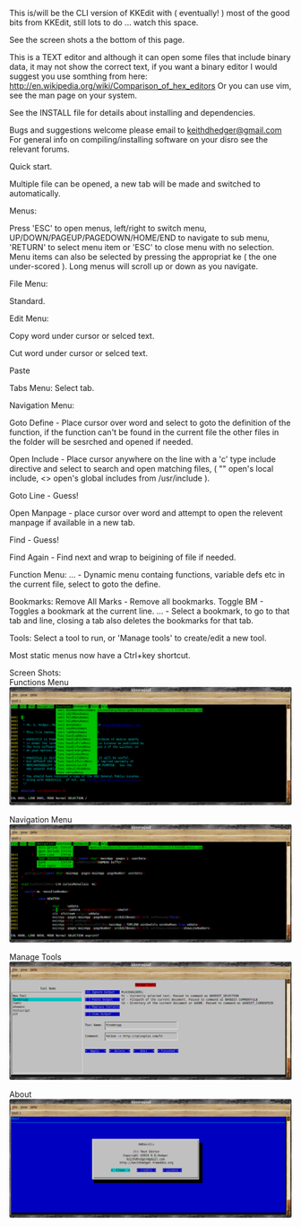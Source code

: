 This is/will be the CLI version of KKEdit with ( eventually! ) most of the good bits from KKEdit, still lots to do ... watch this space.

See the screen shots a the bottom of this page.


This is a TEXT editor and although it can open some files that include binary data, it may not show the correct text, if you want a binary editor I would suggest you use somthing from here:
http://en.wikipedia.org/wiki/Comparison_of_hex_editors
Or you can use vim, see the man page on your system.

See the INSTALL file for details about installing and dependencies.

Bugs and suggestions welcome please email to keithdhedger@gmail.com
For general info on compiling/installing software on your disro see the relevant forums.

Quick start.


Multiple file can be opened, a new tab will be made and switched to automatically.

Menus:

Press 'ESC' to open menus, left/right to switch menu, UP/DOWN/PAGEUP/PAGEDOWN/HOME/END to navigate to sub menu, 'RETURN' to select menu item or 'ESC' to close menu with no selection.
Menu items can also be selected by pressing the appropriat ke ( the one under-scored ).
Long menus will scroll up or down as you navigate.

File Menu:

Standard.

Edit Menu:

Copy word under cursor or selced text.

Cut word under cursor or selced text.

Paste


Tabs Menu:
Select tab.

Navigation Menu:

Goto Define - Place cursor over word and select to goto the definition of the function, if the function can't be found in the current file the other files in the folder will be sesrched and opened if needed.

Open Include - Place cursor anywhere on the line with a 'c' type include directive and select to search and open matching files, ( "" open's local include, <> open's global includes from /usr/include ).

Goto Line - Guess!

Open Manpage - place cursor over word and attempt to open the relevent manpage if available in a new tab.

Find - Guess!

Find Again - Find next and wrap to beigining of file if needed.

Function Menu:
... - Dynamic menu containg functions, variable defs etc in the current file, select to goto the define.

Bookmarks:
Remove All Marks - Remove all bookmarks.
Toggle BM - Toggles a bookmark at the current line.
... - Select a bookmark, to go to that tab and line, closing a tab also deletes the bookmarks for that tab.

Tools:
Select a tool to run, or 'Manage tools' to create/edit a new tool.

Most static menus now have a Ctrl+key shortcut.


Screen Shots:<br>
Functions Menu<br>
![Alt text](screenshots/functionsmenu.png?raw=true "Functions Menu")

Navigation Menu<br>
![Alt text](screenshots/navmenu.png?raw=true "Navigation Menu")

Manage Tools<br>
![Alt text](screenshots/managetools.png?raw=true "Manage Tools")

About<br>
![Alt text](screenshots/about.png?raw=true "About")




